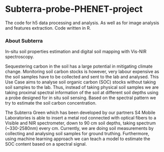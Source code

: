 # Subterra-probe-PHENET-project
The code for h5 data processing and analysis. As well as for image analysis and features extraction. Code written in R.

### About Subterra
In-situ soil properties estimation and digital soil mapping with Vis-NIR spectroscopy.

Sequestering carbon in the soil has a large potential in mitigating climate change. Monitoring soil carbon stocks is however, very labour expensive as the soil samples have to be collected and sent to the lab and analysed. This Use Case aims to analyse soil organic carbon (SOC) stocks without taking soil samples to the lab. Thus, instead of taking physical soil samples we are taking proximal spectral information of the soil at different soil depths using a probe designed for in situ soil sensing. Based on the spectral pattern we try to estimate the soil carbon concentration. 

The Subterra Green which has been developed by our partners S4 Mobile Laboratories is able to insert a metal rod connected with optical fibers to a Visible and NIR spectrometer, down to 90 cm soil depths, taking spectrum (~330-2580nm) every cm. Currently, we are doing soil measurements by collecting and analysing soil samples for ground truthing. Furthermore, using machine learning approach we can teach a model to estimate the SOC content based on a spectral signal.
